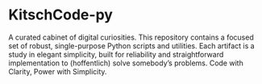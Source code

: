 # KitschCode-py
A curated cabinet of digital curiosities. This repository contains a focused set of robust, single-purpose Python scripts and utilities. Each artifact is a study in elegant simplicity, built for reliability and straightforward implementation to (hoffentlich) solve somebody’s problems.  Code with Clarity, Power with Simplicity.
